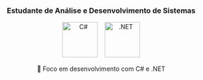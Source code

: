 
<h3 align="center">Estudante de Análise e Desenvolvimento de Sistemas</h3>

<p align="center">
  <img src="https://cdn.jsdelivr.net/gh/devicons/devicon/icons/csharp/csharp-original.svg" width="80" height="80" alt="C#" />
  &nbsp;&nbsp;
  <img src="https://cdn.jsdelivr.net/gh/devicons/devicon/icons/dotnetcore/dotnetcore-original.svg" width="80" height="80" alt=".NET" />
</p>

<p align="center">
🔹 Foco em desenvolvimento com C# e .NET
</p>
